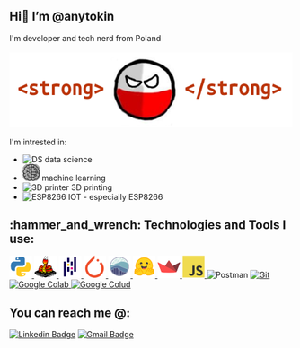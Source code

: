 <h2 align="left"> Hi👋 I’m @anytokin</h2>
I'm developer and tech nerd from Poland
<br> <br>
<img src="https://github.com/anytokin/anytokin/blob/main/img/poland-strong.png?raw=true" alt="poland-strong.png">

I'm intrested in:
- <img src="https://cdn-icons-png.flaticon.com/512/4108/4108969.png" alt="DS" width="30" height="30"/> data science 
- <img src="https://github.com/anytokin/anytokin/blob/main/img/Brain.png" alt="ML" width="30" height="30"/> machine learning 
- <img src="https://static.thenounproject.com/png/154245-200.png" alt="3D printer" width="30" height="30"/> 3D printing  
- <img src="https://www.olimex.com/Products/IoT/ESP8266/_images/Espressif-logo.png" alt="ESP8266" width="30" height="30"/> IOT - especially ESP8266 


<h2 align="left">:hammer_and_wrench: Technologies and Tools I use:</h2>
<p align="left">
<a href="https://www.python.org/" target="_blank"> <img src="https://github.com/anytokin/anytokin/blob/main/img/Python.png" alt="Python" width="40" height="40"/> </a>
<a href="https://micropython.org/" target="_blank"> <img src="https://github.com/anytokin/anytokin/blob/main/img/MicroPython.png" alt="MicroPython" width="40" height="40"/> </a>
<a href="https://pandas.pydata.org/" target="_blank"> <img src="https://github.com/anytokin/anytokin/blob/main/img/Pandas.png" alt="Pandas" width="40" height="40"/> </a>
<a href="https://pytorch.org/" target="_blank"> <img src="https://github.com/anytokin/anytokin/blob/main/img/Pytorch.png" alt="PyTorch" width="40" height="40"/> </a>
<a href="https://seaborn.pydata.org/" target="_blank"> <img src="https://github.com/anytokin/anytokin/blob/main/img/Seaborn.png" alt="Seaborn" width="40" height="40"/> </a>
<a href="https://huggingface.co/" target="_blank"> <img src="https://github.com/anytokin/anytokin/blob/main/img/c3635b59-a3d2-444a-b636-a9d0061dcdde.png" alt="HuggingFslce" width="40" height="40"/> </a>
<a href="https://streamlit.io/" target="_blank"> <img src="https://github.com/anytokin/anytokin/blob/main/img/Streamlit.png" alt="Streamlit" width="40" height="40"/> </a>
<a href="https://developer.mozilla.org/en-US/docs/Web/JavaScript" target="_blank"> <img src="https://raw.githubusercontent.com/devicons/devicon/master/icons/javascript/javascript-original.svg" alt="javascript" width="40" height="40"/> </a>
<img src="https://www.vectorlogo.zone/logos/getpostman/getpostman-icon.svg" alt="Postman" width="40" height="40"/> </a>
<a href="https://git-scm.com/" target="_blank"> <img src="https://www.vectorlogo.zone/logos/git-scm/git-scm-icon.svg" alt="Git" width="40" height="40"/> </a>
<a href="https://colab.research.google.com//" target="_blank"> <img src="https://github.com/anytokin/anytokin/blob/main/img/Colab.png" alt="Google Colab" width="40" height="40"/> </a>
<a href="https://cloud.google.com/" target="_blank"> <img src="https://www.vectorlogo.zone/logos/google_cloud/google_cloud-icon.svg" alt="Google Colud" width="40" height="40"/> </a>
</a>

<h2 align="left"> You can reach me @:</h2>

[![Linkedin Badge](https://img.shields.io/badge/-Dawid_Kohnke-blue?style=flat-square&logo=Linkedin&logoColor=white&link=https://www.linkedin.com/in/dawid-kohnke/)](https://www.linkedin.com/in/dawid-kohnke/) [![Gmail Badge](https://img.shields.io/badge/-dawid.kohnke.cad@gmail.com-c14438?style=flat-square&logo=Gmail&logoColor=white&link=mailto:dawid.kohnke.cad@gmail.com)](mailto:dawid.kohnke.cad@gmail.com) 

<!---
anytokin/anytokin is a ✨ special ✨ repository because its `README.md` (this file) appears on your GitHub profile.
You can click the Preview link to take a look at your changes.
- 💞️ I’m looking to collaborate on ...
--->
